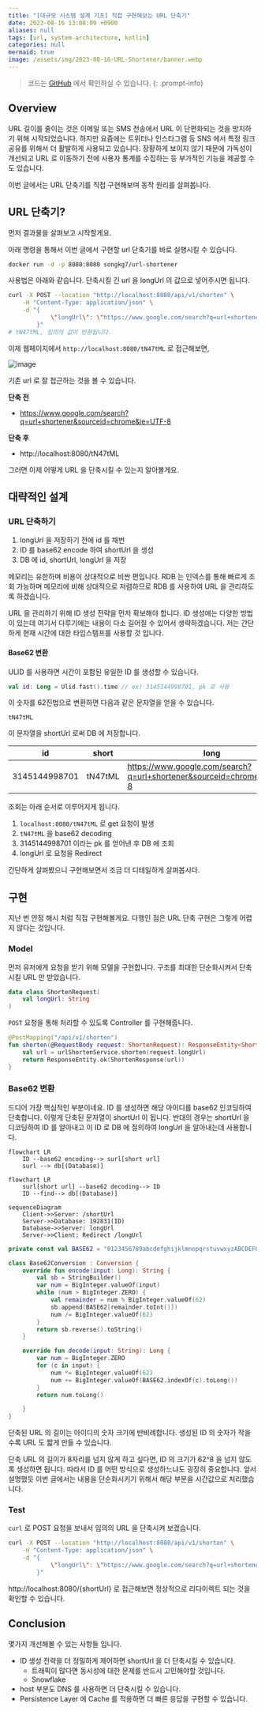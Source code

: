 ```yaml
---
title: "[대규모 시스템 설계 기초] 직접 구현해보는 URL 단축기"
date: 2023-08-16 13:08:09 +0900
aliases: null
tags: [url, system-architecture, kotlin]
categories: null
mermaid: true
image: /assets/img/2023-08-16-URL-Shortener/banner.webp
---
```


> 코드는 [GitHub](https://github.com/songkg7/url-shortener-sample) 에서 확인하실 수 있습니다.
{: .prompt-info}

## Overview

URL 길이를 줄이는 것은 이메일 또는 SMS 전송에서 URL 이 단편화되는 것을 방지하기 위해 시작되었습니다. 하지만 요즘에는 트위터나 인스타그램 등 SNS 에서 특정 링크 공유를 위해서 더 활발하게 사용되고 있습니다. 장황하게 보이지 않기 때문에 가독성이 개선되고 URL 로 이동하기 전에 사용자 통계를 수집하는 등 부가적인 기능을 제공할 수도 있습니다.

이번 글에서는 URL 단축기를 직접 구현해보며 동작 원리를 살펴봅니다.

## URL 단축기?

먼저 결과물을 살펴보고 시작할게요.

아래 명령을 통해서 이번 글에서 구현할 url 단축기를 바로 실행시킬 수 있습니다.

```bash
docker run -d -p 8080:8080 songkg7/url-shortener
```

사용법은 아래와 같습니다. 단축시킬 긴 url 을 longUrl 의 값으로 넣어주시면 됩니다.

```bash
curl -X POST --location "http://localhost:8080/api/v1/shorten" \
    -H "Content-Type: application/json" \
    -d "{
            \"longUrl\": \"https://www.google.com/search?q=url+shortener&sourceid=chrome&ie=UTF-8\"
        }"
# tN47tML, 임의의 값이 반환됩니다.
```

이제 웹페이지에서 `http://localhost:8080/tN47tML` 로 접근해보면,

![image](/assets/img/2023-08-16-URL-Shortener/Pasted-image-20230701200237.webp)

기존 url 로 잘 접근하는 것을 볼 수 있습니다.

**단축 전**

- https://www.google.com/search?q=url+shortener&sourceid=chrome&ie=UTF-8

**단축 후**

- http://localhost:8080/tN47tML

그러면 이제 어떻게 URL 을 단축시킬 수 있는지 알아볼게요.

## 대략적인 설계

### URL 단축하기

1. longUrl 을 저장하기 전에 id 를 채번
2. ID 를 base62 encode 하여 shortUrl 을 생성
3. DB 에 id, shortUrl, longUrl 을 저장

메모리는 유한하며 비용이 상대적으로 비싼 편입니다. RDB 는 인덱스를 통해 빠르게 조회 가능하며 메모리에 비해 상대적으로 저렴하므로 RDB 를 사용하여 URL 을 관리하도록 하겠습니다.

URL 을 관리하기 위해 ID 생성 전략을 먼저 확보해야 합니다. ID 생성에는 다양한 방법이 있는데 여기서 다루기에는 내용이 다소 길어질 수 있어서 생략하겠습니다. 저는 간단하게 현재 시간에 대한 타임스탬프를 사용할 것 입니다.

#### Base62 변환

ULID 를 사용하면 시간이 포함된 유일한 ID 를 생성할 수 있습니다.

```kotlin
val id: Long = Ulid.fast().time // ex) 3145144998701, pk 로 사용
```

이 숫자를 62진법으로 변환하면 다음과 같은 문자열을 얻을 수 있습니다.

```
tN47tML
```

이 문자열을 shortUrl 로써 DB 에 저장합니다.

| id   | short   | long                                                                   |
| ---- | ------- | ---------------------------------------------------------------------- |
| 3145144998701 | tN47tML | https://www.google.com/search?q=url+shortener&sourceid=chrome&ie=UTF-8 |

조회는 아래 순서로 이루어지게 됩니다.

1. `localhost:8080/tN47tML` 로 get 요청이 발생
2. `tN47tML` 을 base62 decoding
3. 3145144998701 이라는 pk 를 얻어낸 후 DB 에 조회
4. longUrl 로 요청을 Redirect

간단하게 살펴봤으니 구현해보면서 조금 더 디테일하게 살펴봅시다.

## 구현

지난 번 안정 해시 처럼 직접 구현해볼게요. 다행인 점은 URL 단축 구현은 그렇게 어렵지 않다는 것입니다.

### Model

먼저 유저에게 요청을 받기 위해 모델을 구현합니다. 구조를 최대한 단순화시켜서 단축시킬 URL 만 받았습니다.

```kotlin
data class ShortenRequest(
    val longUrl: String
)
```

`POST` 요청을 통해 처리할 수 있도록 Controller 를 구현해줍니다.

```kotlin
@PostMapping("/api/v1/shorten")
fun shorten(@RequestBody request: ShortenRequest): ResponseEntity<ShortenResponse> {
    val url = urlShortenService.shorten(request.longUrl)
    return ResponseEntity.ok(ShortenResponse(url))
}
```

### Base62 변환

드디어 가장 핵심적인 부분이네요. ID 를 생성하면 해당 아이디를 base62 인코딩하여 단축합니다. 이렇게 단축된 문자열이 shortUrl 이 됩니다. 반대의 경우는 shortUrl 을 디코딩하여 ID 를 알아내고 이 ID 로 DB 에 질의하여 longUrl 을 알아내는데 사용합니다.

```mermaid
flowchart LR
    ID --base62 encoding--> surl[short url]
    surl --> db[(Database)]
```

```mermaid
flowchart LR
    surl[short url] --base62 decoding--> ID
    ID --find--> db[(Database)]
```

```mermaid
sequenceDiagram
    Client->>Server: /shortUrl
    Server->>Database: 192831(ID)
    Database->>Server: longUrl
    Server->>Client: Redirect /longUrl
```

```kotlin
private const val BASE62 = "0123456789abcdefghijklmnopqrstuvwxyzABCDEFGHIJKLMNOPQRSTUVWXYZ"

class Base62Conversion : Conversion {
    override fun encode(input: Long): String {
        val sb = StringBuilder()
        var num = BigInteger.valueOf(input)
        while (num > BigInteger.ZERO) {
            val remainder = num % BigInteger.valueOf(62)
            sb.append(BASE62[remainder.toInt()])
            num /= BigInteger.valueOf(62)
        }
        return sb.reverse().toString()
    }

    override fun decode(input: String): Long {
        var num = BigInteger.ZERO
        for (c in input) {
            num *= BigInteger.valueOf(62)
            num += BigInteger.valueOf(BASE62.indexOf(c).toLong())
        }
        return num.toLong()

    }
}
```

단축된 URL 의 길이는 아이디의 숫자 크기에 반비례합니다. 생성된 ID 의 숫자가 작을수록 URL 도 짧게 만들 수 있습니다.

단축 URL 의 길이가 8자리를 넘지 않게 하고 싶다면, ID 의 크기가 62^8 을 넘지 않도록 생성하면 됩니다. 따라서 ID 를 어떤 방식으로 생성하느냐도 굉장히 중요합니다. 앞서 설명했듯 이번 글에서는 내용을 단순화시키기 위해서 해당 부분을 시간값으로 처리했습니다.

### Test

`curl` 로 POST 요청을 보내서 임의의 URL 을 단축시켜 보겠습니다.

```bash
curl -X POST --location "http://localhost:8080/api/v1/shorten" \
    -H "Content-Type: application/json" \
    -d "{
            \"longUrl\": \"https://www.google.com/search?q=url+shortener&sourceid=chrome&ie=UTF-8\"
        }"
```

http://localhost:8080/{shortUrl} 로 접근해보면 정상적으로 리다이렉트 되는 것을 확인할 수 있습니다.

## Conclusion

몇가지 개선해볼 수 있는 사항들 입니다.

- ID 생성 전략을 더 정밀하게 제어하면 shortUrl 을 더 단축시킬 수 있습니다.
  - 트래픽이 많다면 동시성에 대한 문제를 반드시 고민해야할 것입니다.
  - Snowflake
- host 부분도 DNS 를 사용하면 더 단축시킬 수 있습니다.
- Persistence Layer 에 Cache 를 적용하면 더 빠른 응답을 구현할 수 있습니다.

